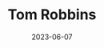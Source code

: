 ---
title: "Tom Robbins"
cc-type: person
born-on: 1932-07-22
date: 2023-06-07
from:
  - La Conner
hashtag: tom-robbins
tags:
  - American
  - writer
  - human being
  - La Conner
  - alive at the moment
---